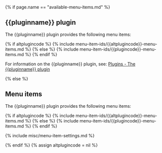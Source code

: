 {% if page.name == "available-menu-items.md" %}
## {{pluginname}} plugin

The {{pluginname}} plugin provides the following menu items:

{% if altplugincode %}
{% include menu-item-ids/{{altplugincode}}-menu-items.md %}
{% else %}
{% include menu-item-ids/{{plugincode}}-menu-items.md %}
{% endif %}

For information on the {{pluginname}} plugin, see: [Plugins - The {{pluginname}} plugin]({{site.baseurl}}/plugins-ref/{{plugincategory}}/{{plugincode}}/)

{% else %}
## Menu items

The {{pluginname}} plugin provides the following menu items:

{% if altplugincode %}
{% include menu-item-ids/{{altplugincode}}-menu-items.md %}
{% else %}
{% include menu-item-ids/{{plugincode}}-menu-items.md %}
{% endif %}

{% include misc/menu-item-settings.md %}

{% endif %}
{% assign altplugincode = nil %}
